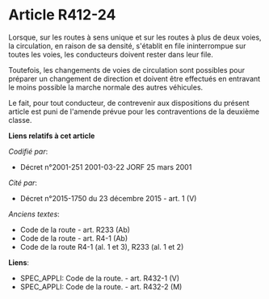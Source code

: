 # Article R412-24

Lorsque, sur les routes à sens unique et sur les routes à plus de deux voies, la circulation, en raison de sa densité,
s'établit en file ininterrompue sur toutes les voies, les conducteurs doivent rester dans leur file.

Toutefois, les changements de voies de circulation sont possibles pour préparer un changement de direction et doivent être
effectués en entravant le moins possible la marche normale des autres véhicules.

Le fait, pour tout conducteur, de contrevenir aux dispositions du présent article est puni de l'amende prévue pour les
contraventions de la deuxième classe.

**Liens relatifs à cet article**

_Codifié par_:

  - Décret n°2001-251 2001-03-22 JORF 25 mars 2001

_Cité par_:

  - Décret n°2015-1750 du 23 décembre 2015 - art. 1 (V)

_Anciens textes_:

  - Code de la route - art. R233 (Ab)
  - Code de la route - art. R4-1 (Ab)
  - Code de la route R4-1 (al. 1 et 3), R233 (al. 1 et 2)

**Liens**:

  - SPEC_APPLI: Code de la route. - art. R432-1 (V)
  - SPEC_APPLI: Code de la route. - art. R432-2 (M)
